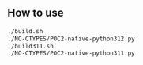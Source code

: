 ## How to use
```bash
./build.sh
./NO-CTYPES/POC2-native-python312.py
./build311.sh
./NO-CTYPES/POC2-native-python311.py
```